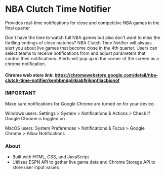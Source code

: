 # NBA Clutch Time Notifier

Provides real-time notifications for close and competitive NBA games in the final quarter

Don't have the time to watch full NBA games but also don't want to miss the thrilling endings of close matches? NBA Clutch Time Notifier will always alert you about live games that become close in the 4th quarter. Users can select teams to receive notifications from and adjust parameters that control their notifications. Alerts will pop up in the corner of the screen as a chrome notification.

#### Chrome web store link: https://chromewebstore.google.com/detail/nba-clutch-time-notifier/kenhbmdplilkiabfkjknnfliacbionof

### IMPORTANT
Make sure notifications for Google Chrome are turned on for your device.

Windows users: Settings > System > Notifications & Actions > Check if Google Chrome is toggled on

MacOS users: System Preferences > Notifications & Focus > Google Chrome > Allow Notifications

### About
- Built with HTML, CSS, and JavaScript
- Utilizes ESPN API to gather live game data and Chrome Storage API to store user input values

